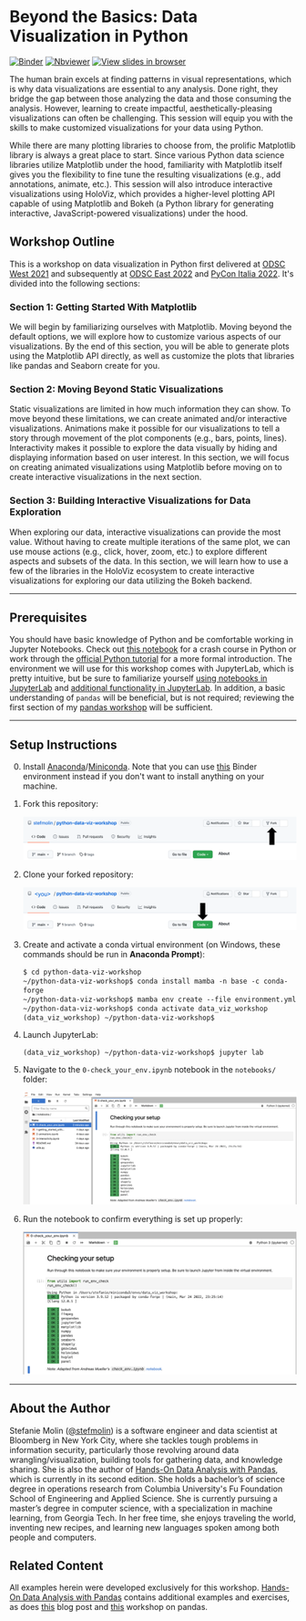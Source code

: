 # Beyond the Basics: Data Visualization in Python

[![Binder](https://mybinder.org/badge_logo.svg)](https://mybinder.org/v2/gh/stefmolin/python-data-viz-workshop/main?urlpath=lab) [![Nbviewer](https://img.shields.io/badge/render-nbviewer-lightgrey?logo=jupyter)](https://nbviewer.jupyter.org/github/stefmolin/python-data-viz-workshop/tree/main/) [![View slides in browser](https://img.shields.io/badge/view-slides-orange?logo=github)](https://stefmolin.github.io/python-data-viz-workshop/slides/html/workshop.slides.html#/)

The human brain excels at finding patterns in visual representations, which is why data visualizations are essential to any analysis. Done right, they bridge the gap between those analyzing the data and those consuming the analysis. However, learning to create impactful, aesthetically-pleasing visualizations can often be challenging. This session will equip you with the skills to make customized visualizations for your data using Python.

While there are many plotting libraries to choose from, the prolific Matplotlib library is always a great place to start. Since various Python data science libraries utilize Matplotlib under the hood, familiarity with Matplotlib itself gives you the flexibility to fine tune the resulting visualizations (e.g., add annotations, animate, etc.). This session will also introduce interactive visualizations using HoloViz, which provides a higher-level plotting API capable of using Matplotlib and Bokeh (a Python library for generating interactive, JavaScript-powered visualizations) under the hood.

## Workshop Outline

This is a workshop on data visualization in Python first delivered at [ODSC West 2021](https://odsc.com/speakers/introduction-to-data-visualization-in-python/) and subsequently at [ODSC East 2022](https://odsc.com/speakers/introduction-to-data-visualization-in-python/) and [PyCon Italia 2022](https://pycon.it/en/talk/beyond-the-basics-data-visualization-in-python?day=2022-06-03). It's divided into the following sections:

### Section 1: Getting Started With Matplotlib
We will begin by familiarizing ourselves with Matplotlib. Moving beyond the default options, we will explore how to customize various aspects of our visualizations. By the end of this section, you will be able to generate plots using the Matplotlib API directly, as well as customize the plots that libraries like pandas and Seaborn create for you.

### Section 2: Moving Beyond Static Visualizations
Static visualizations are limited in how much information they can show. To move beyond these limitations, we can create animated and/or interactive visualizations. Animations make it possible for our visualizations to tell a story through movement of the plot components (e.g., bars, points, lines). Interactivity makes it possible to explore the data visually by hiding and displaying information based on user interest. In this section, we will focus on creating animated visualizations using Matplotlib before moving on to create interactive visualizations in the next section.

### Section 3: Building Interactive Visualizations for Data Exploration
When exploring our data, interactive visualizations can provide the most value. Without having to create multiple iterations of the same plot, we can use mouse actions (e.g., click, hover, zoom, etc.) to explore different aspects and subsets of the data. In this section, we will learn how to use a few of the libraries in the HoloViz ecosystem to create interactive visualizations for exploring our data utilizing the Bokeh backend.


---

## Prerequisites
You should have basic knowledge of Python and be comfortable working in Jupyter Notebooks. Check out [this notebook](https://github.com/stefmolin/Hands-On-Data-Analysis-with-Pandas-2nd-edition/blob/master/ch_01/python_101.ipynb) for a crash course in Python or work through the [official Python tutorial](https://docs.python.org/3/tutorial/) for a more formal introduction. The environment we will use for this workshop comes with JupyterLab, which is pretty intuitive, but be sure to familiarize yourself [using notebooks in JupyterLab](https://jupyterlab.readthedocs.io/en/latest/user/notebook.html) and [additional functionality in JupyterLab](https://dzone.com/articles/getting-started-with-jupyterlab). In addition, a basic understanding of `pandas` will be beneficial, but is not required; reviewing the first section of my [pandas workshop](https://github.com/stefmolin/pandas-workshop) will be sufficient.

---

## Setup Instructions
0. Install [Anaconda](https://docs.anaconda.com/anaconda/install/)/[Miniconda](https://docs.conda.io/en/latest/miniconda.html). Note that you can use [this](https://mybinder.org/v2/gh/stefmolin/python-data-viz-workshop/main?urlpath=lab) Binder environment instead if you don't want to install anything on your machine.
1. Fork this repository:

    ![location of fork button in GitHub](./media/fork_button.png)

2. Clone your forked repository:

    ![location of clone button in GitHub](./media/clone_button.png)

3. Create and activate a conda virtual environment (on Windows, these commands should be run in **Anaconda Prompt**):

    ```shell
    $ cd python-data-viz-workshop
    ~/python-data-viz-workshop$ conda install mamba -n base -c conda-forge
    ~/python-data-viz-workshop$ mamba env create --file environment.yml
    ~/python-data-viz-workshop$ conda activate data_viz_workshop
    (data_viz_workshop) ~/python-data-viz-workshop$
    ```

4. Launch JupyterLab:

    ```shell
    (data_viz_workshop) ~/python-data-viz-workshop$ jupyter lab
    ```

5. Navigate to the `0-check_your_env.ipynb` notebook in the `notebooks/` folder:

    ![open 0-check_your_env.ipynb](./media/open_env_check_notebook.png)

6. Run the notebook to confirm everything is set up properly:

    ![check env](./media/env_check.png)

---

## About the Author
Stefanie Molin ([@stefmolin](https://github.com/stefmolin)) is a software engineer and data scientist at Bloomberg in New York City, where she tackles tough problems in information security, particularly those revolving around data wrangling/visualization, building tools for gathering data, and knowledge sharing. She is also the author of [Hands-On Data Analysis with Pandas](https://www.amazon.com/dp/1800563450/), which is currently in its second edition. She holds a bachelor’s of science degree in operations research from Columbia University's Fu Foundation School of Engineering and Applied Science. She is currently pursuing a master’s degree in computer science, with a specialization in machine learning, from Georgia Tech. In her free time, she enjoys traveling the world, inventing new recipes, and learning new languages spoken among both people and computers.


## Related Content
All examples herein were developed exclusively for this workshop. [Hands-On Data Analysis with Pandas](https://www.amazon.com/dp/1800563450/) contains additional examples and exercises, as does [this](https://medium.com/@stefaniemolin/how-to-pivot-and-plot-data-with-pandas-9450939fcf8) blog post and [this](https://github.com/stefmolin/pandas-workshop) workshop on pandas.
